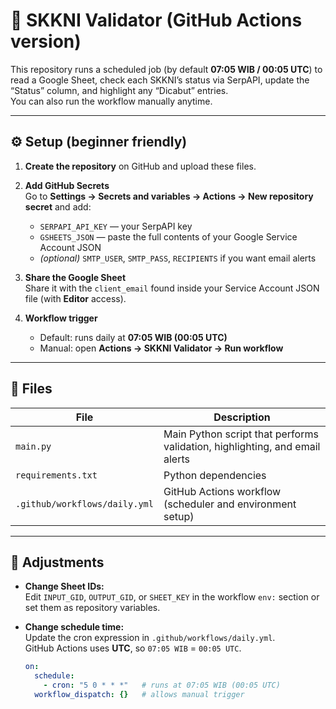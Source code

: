 # 🧩 SKKNI Validator (GitHub Actions version)

This repository runs a scheduled job (by default **07:05 WIB / 00:05 UTC**) to read a Google Sheet, check each SKKNI’s status via SerpAPI, update the “Status” column, and highlight any “Dicabut” entries.  
You can also run the workflow manually anytime.

---

## ⚙️ Setup (beginner friendly)

1. **Create the repository** on GitHub and upload these files.

2. **Add GitHub Secrets**  
   Go to **Settings → Secrets and variables → Actions → New repository secret** and add:
   - `SERPAPI_API_KEY` — your SerpAPI key  
   - `GSHEETS_JSON` — paste the full contents of your Google Service Account JSON  
   - *(optional)* `SMTP_USER`, `SMTP_PASS`, `RECIPIENTS` if you want email alerts

3. **Share the Google Sheet**  
   Share it with the `client_email` found inside your Service Account JSON file (with **Editor** access).

4. **Workflow trigger**  
   - Default: runs daily at **07:05 WIB (00:05 UTC)**  
   - Manual: open **Actions → SKKNI Validator → Run workflow**

---

## 📂 Files

| File | Description |
|------|--------------|
| `main.py` | Main Python script that performs validation, highlighting, and email alerts |
| `requirements.txt` | Python dependencies |
| `.github/workflows/daily.yml` | GitHub Actions workflow (scheduler and environment setup) |

---

## 🔧 Adjustments

- **Change Sheet IDs:**  
  Edit `INPUT_GID`, `OUTPUT_GID`, or `SHEET_KEY` in the workflow `env:` section or set them as repository variables.

- **Change schedule time:**  
  Update the cron expression in `.github/workflows/daily.yml`.  
  GitHub Actions uses **UTC**, so `07:05 WIB` = `00:05 UTC`.

  ```yaml
  on:
    schedule:
      - cron: "5 0 * * *"   # runs at 07:05 WIB (00:05 UTC)
    workflow_dispatch: {}   # allows manual trigger
